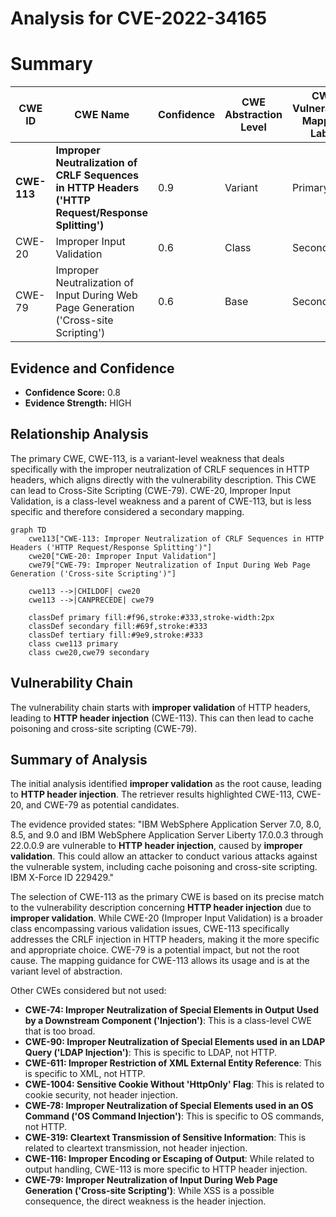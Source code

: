 # Analysis for CVE-2022-34165

# Summary
| CWE ID | CWE Name | Confidence | CWE Abstraction Level | CWE Vulnerability Mapping Label | CWE-Vulnerability Mapping Notes |
|---|---|---|---|---|---|
| **CWE-113** | **Improper Neutralization of CRLF Sequences in HTTP Headers ('HTTP Request/Response Splitting')** | 0.9 | Variant | Primary | Allowed |
| CWE-20 | Improper Input Validation | 0.6 | Class | Secondary | Discouraged |
| CWE-79 | Improper Neutralization of Input During Web Page Generation ('Cross-site Scripting') | 0.6 | Base | Secondary | Allowed |

## Evidence and Confidence

*   **Confidence Score:** 0.8
*   **Evidence Strength:** HIGH

## Relationship Analysis
The primary CWE, CWE-113, is a variant-level weakness that deals specifically with the improper neutralization of CRLF sequences in HTTP headers, which aligns directly with the vulnerability description. This CWE can lead to Cross-Site Scripting (CWE-79). CWE-20, Improper Input Validation, is a class-level weakness and a parent of CWE-113, but is less specific and therefore considered a secondary mapping.

```mermaid
graph TD
    cwe113["CWE-113: Improper Neutralization of CRLF Sequences in HTTP Headers ('HTTP Request/Response Splitting')"]
    cwe20["CWE-20: Improper Input Validation"]
    cwe79["CWE-79: Improper Neutralization of Input During Web Page Generation ('Cross-site Scripting')"]
    
    cwe113 -->|CHILDOF| cwe20
    cwe113 -->|CANPRECEDE| cwe79
    
    classDef primary fill:#f96,stroke:#333,stroke-width:2px
    classDef secondary fill:#69f,stroke:#333
    classDef tertiary fill:#9e9,stroke:#333
    class cwe113 primary
    class cwe20,cwe79 secondary
```

## Vulnerability Chain
The vulnerability chain starts with **improper validation** of HTTP headers, leading to **HTTP header injection** (CWE-113). This can then lead to cache poisoning and cross-site scripting (CWE-79).

## Summary of Analysis
The initial analysis identified **improper validation** as the root cause, leading to **HTTP header injection**. The retriever results highlighted CWE-113, CWE-20, and CWE-79 as potential candidates.

The evidence provided states: "IBM WebSphere Application Server 7.0, 8.0, 8.5, and 9.0 and IBM WebSphere Application Server Liberty 17.0.0.3 through 22.0.0.9 are vulnerable to **HTTP header injection**, caused by **improper validation**. This could allow an attacker to conduct various attacks against the vulnerable system, including cache poisoning and cross-site scripting. IBM X-Force ID 229429."

The selection of CWE-113 as the primary CWE is based on its precise match to the vulnerability description concerning **HTTP header injection** due to **improper validation**. While CWE-20 (Improper Input Validation) is a broader class encompassing various validation issues, CWE-113 specifically addresses the CRLF injection in HTTP headers, making it the more specific and appropriate choice. CWE-79 is a potential impact, but not the root cause. The mapping guidance for CWE-113 allows its usage and is at the variant level of abstraction.

Other CWEs considered but not used:

*   **CWE-74: Improper Neutralization of Special Elements in Output Used by a Downstream Component ('Injection')**: This is a class-level CWE that is too broad.
*   **CWE-90: Improper Neutralization of Special Elements used in an LDAP Query ('LDAP Injection')**: This is specific to LDAP, not HTTP.
*   **CWE-611: Improper Restriction of XML External Entity Reference**: This is specific to XML, not HTTP.
*   **CWE-1004: Sensitive Cookie Without 'HttpOnly' Flag**: This is related to cookie security, not header injection.
*   **CWE-78: Improper Neutralization of Special Elements used in an OS Command ('OS Command Injection')**: This is specific to OS commands, not HTTP.
*   **CWE-319: Cleartext Transmission of Sensitive Information**: This is related to cleartext transmission, not header injection.
*   **CWE-116: Improper Encoding or Escaping of Output**: While related to output handling, CWE-113 is more specific to HTTP header injection.
*   **CWE-79: Improper Neutralization of Input During Web Page Generation ('Cross-site Scripting')**: While XSS is a possible consequence, the direct weakness is the header injection.